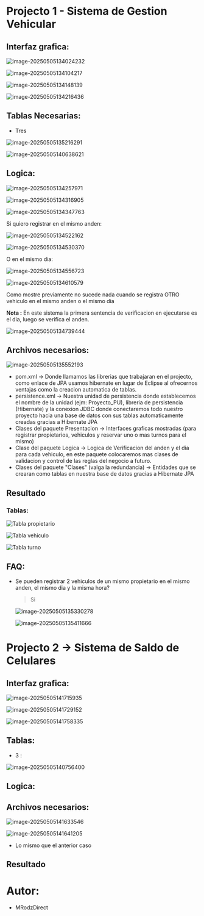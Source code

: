 # Projecto 1 - Sistema de Gestion Vehicular



## Interfaz grafica:

![image-20250505134024232](C:\Users\COPASO\AppData\Roaming\Typora\typora-user-images\image-20250505134024232.png)



![image-20250505134104217](C:\Users\COPASO\AppData\Roaming\Typora\typora-user-images\image-20250505134104217.png)



![image-20250505134148139](C:\Users\COPASO\AppData\Roaming\Typora\typora-user-images\image-20250505134148139.png)

![image-20250505134216436](C:\Users\COPASO\AppData\Roaming\Typora\typora-user-images\image-20250505134216436.png)

## Tablas Necesarias:

* Tres

![image-20250505135216291](C:\Users\COPASO\AppData\Roaming\Typora\typora-user-images\image-20250505135216291.png)

![image-20250505140638621](C:\Users\COPASO\AppData\Roaming\Typora\typora-user-images\image-20250505140638621.png)

## Logica:



![image-20250505134257971](C:\Users\COPASO\AppData\Roaming\Typora\typora-user-images\image-20250505134257971.png)

![image-20250505134316905](C:\Users\COPASO\AppData\Roaming\Typora\typora-user-images\image-20250505134316905.png)

![image-20250505134347763](C:\Users\COPASO\AppData\Roaming\Typora\typora-user-images\image-20250505134347763.png)

Si quiero registrar en el mismo anden:



![image-20250505134522162](C:\Users\COPASO\AppData\Roaming\Typora\typora-user-images\image-20250505134522162.png)

![image-20250505134530370](C:\Users\COPASO\AppData\Roaming\Typora\typora-user-images\image-20250505134530370.png)

O en el mismo dia:

![image-20250505134556723](C:\Users\COPASO\AppData\Roaming\Typora\typora-user-images\image-20250505134556723.png)

![image-20250505134610579](C:\Users\COPASO\AppData\Roaming\Typora\typora-user-images\image-20250505134610579.png)



Como mostre previamente no sucede nada cuando se registra OTRO vehiculo en el mismo anden o el mismo dia

**Nota :** En este sistema la primera sentencia de verificacion en ejecutarse es el dia, luego se verifica el anden.

![image-20250505134739444](C:\Users\COPASO\AppData\Roaming\Typora\typora-user-images\image-20250505134739444.png) 

## Archivos necesarios:

![image-20250505135552193](C:\Users\COPASO\AppData\Roaming\Typora\typora-user-images\image-20250505135552193.png)

* pom.xml -> Donde llamamos las librerias que trabajaran en el projecto, como enlace de JPA usamos hibernate en lugar de Eclipse al ofrecernos ventajas como la creacion automatica de tablas.
* persistence.xml -> Nuestra unidad de persistencia donde establecemos el nombre de la unidad (ejm: Proyecto_PU), libreria de persistencia (Hibernate) y la conexion JDBC donde conectaremos todo nuestro proyecto hacia una base de datos con sus tablas automaticamente creadas gracias a Hibernate JPA
* Clases del paquete Presentacion -> Interfaces graficas mostradas (para registrar propietarios, vehiculos y reservar uno o mas  turnos para el mismo) 
* Clase del paquete Logica -> Logica de Verificacion del anden y el dia para cada vehiculo, en este paquete colocaremos mas clases de validacion y control de las reglas del negocio a futuro.
* Clases del paquete "Clases" (valga la redundancia) -> Entidades que se crearan como tablas en nuestra base de datos gracias a Hibernate JPA

## Resultado

### Tablas:

![Tabla propietario](C:\Users\COPASO\AppData\Roaming\Typora\typora-user-images\image-20250505140223329.png)

![Tabla vehiculo](C:\Users\COPASO\AppData\Roaming\Typora\typora-user-images\image-20250505140307921.png)

![Tabla turno](C:\Users\COPASO\AppData\Roaming\Typora\typora-user-images\image-20250505140325874.png)



## FAQ:

* Se pueden registrar 2 vehiculos de un mismo propietario en el mismo anden, el mismo dia y la misma hora?

  > Si

  ![image-20250505135330278](C:\Users\COPASO\AppData\Roaming\Typora\typora-user-images\image-20250505135330278.png)

  ![image-20250505135411666](C:\Users\COPASO\AppData\Roaming\Typora\typora-user-images\image-20250505135411666.png)

# Projecto 2 -> Sistema de Saldo de Celulares

## Interfaz grafica:

![image-20250505141715935](C:\Users\COPASO\AppData\Roaming\Typora\typora-user-images\image-20250505141715935.png)

![image-20250505141729152](C:\Users\COPASO\AppData\Roaming\Typora\typora-user-images\image-20250505141729152.png)

![image-20250505141758335](C:\Users\COPASO\AppData\Roaming\Typora\typora-user-images\image-20250505141758335.png)

## Tablas:

* 3 :

![image-20250505140756400](C:\Users\COPASO\AppData\Roaming\Typora\typora-user-images\image-20250505140756400.png)

## Logica:

## Archivos necesarios:

![image-20250505141633546](C:\Users\COPASO\AppData\Roaming\Typora\typora-user-images\image-20250505141633546.png)

![image-20250505141641205](C:\Users\COPASO\AppData\Roaming\Typora\typora-user-images\image-20250505141641205.png)

* Lo mismo que el anterior caso

## Resultado



# Autor:

* MRodzDirect